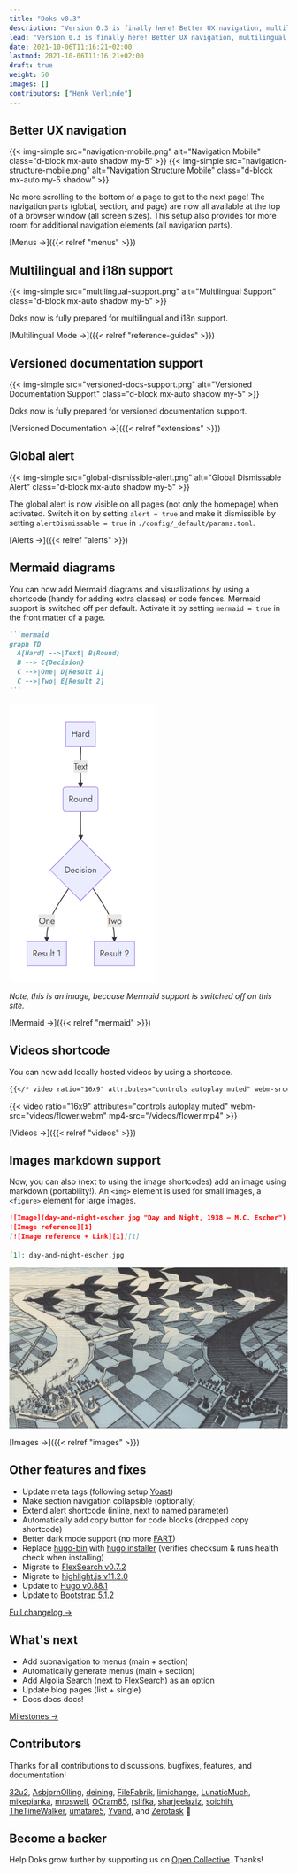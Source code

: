 ```yaml
---
title: "Doks v0.3"
description: "Version 0.3 is finally here! Better UX navigation, multilingual and i18n support, versioned documentation support, dismissible global alert, Mermaid diagrams and visualizations, and more!"
lead: "Version 0.3 is finally here! Better UX navigation, multilingual and i18n support, versioned documentation support, dismissible global alert, Mermaid diagrams and visualizations, and more!"
date: 2021-10-06T11:16:21+02:00
lastmod: 2021-10-06T11:16:21+02:00
draft: true
weight: 50
images: []
contributors: ["Henk Verlinde"]
---
```


## Better UX navigation

{{< img-simple src="navigation-mobile.png" alt="Navigation Mobile" class="d-block mx-auto shadow my-5" >}}
{{< img-simple src="navigation-structure-mobile.png" alt="Navigation Structure Mobile" class="d-block mx-auto my-5 shadow" >}}

No more scrolling to the bottom of a page  to get to the next page! The navigation parts (global, section, and page) are now all available at the top of a browser window (all screen sizes). This setup also provides for more room for additional navigation elements (all navigation parts).

[Menus →]({{< relref "menus" >}})

## Multilingual and i18n support

{{< img-simple src="multilingual-support.png" alt="Multilingual Support" class="d-block mx-auto shadow my-5" >}}

Doks now is fully prepared for multilingual and i18n support.

[Multilingual Mode →]({{< relref "reference-guides" >}})

## Versioned documentation support

{{< img-simple src="versioned-docs-support.png" alt="Versioned Documentation Support" class="d-block mx-auto shadow my-5" >}}

Doks now is fully prepared for versioned documentation support.

[Versioned Documentation →]({{< relref "extensions" >}})

## Global alert

{{< img-simple src="global-dismissible-alert.png" alt="Global Dismissable Alert" class="d-block mx-auto shadow my-5" >}}

The global alert is now visible on all pages (not only the homepage) when activated. Switch it on by setting `alert = true` and make it dismissible by setting `alertDismissable = true` in `./config/_default/params.toml`.

[Alerts →]({{< relref "alerts" >}})

## Mermaid diagrams

You can now add Mermaid diagrams and visualizations by using a shortcode (handy for adding extra classes) or code fences. Mermaid support is switched off per default. Activate it by setting `mermaid = true` in the front matter of a page.

````md
```mermaid
graph TD
  A[Hard] -->|Text| B(Round)
  B --> C{Decision}
  C -->|One| D[Result 1]
  C -->|Two| E[Result 2]
```
````

![Mermaid Code Fences](mermaid-code-fences.png)

_Note, this is an image, because Mermaid support is switched off on this site._

[Mermaid →]({{< relref "mermaid" >}})

## Videos shortcode

You can now add locally hosted videos by using a shortcode.

```md
{{</* video ratio="16x9" attributes="controls autoplay muted" webm-src="videos/flower.webm" mp4-src="videos/flower.mp4" */>}}
```

{{< video ratio="16x9" attributes="controls autoplay muted" webm-src="videos/flower.webm" mp4-src="/videos/flower.mp4" >}}

[Videos →]({{< relref "videos" >}})

## Images markdown support

Now, you can also (next to using the image shortcodes) add an image using markdown (portability!). An `<img>` element is used for small images, a `<figure>` element for large images.

```md
![Image](day-and-night-escher.jpg "Day and Night, 1938 — M.C. Escher")
![Image reference][1]
[![Image reference + Link][1]][1]

[1]: day-and-night-escher.jpg
```

![Image](day-and-night-escher.jpg "Day and Night, 1938 — M.C. Escher")

[Images →]({{< relref "images" >}})

## Other features and fixes

- Update meta tags (following setup [Yoast](https://developer.yoast.com/))
- Make section navigation collapsible (optionally)
- Extend alert shortcode (inline, next to named parameter)
- Automatically add copy button for code blocks (dropped copy shortcode)
- Better dark mode support (no more [FART](https://css-tricks.com/flash-of-inaccurate-color-theme-fart/))
- Replace [hugo-bin](https://github.com/fenneclab/hugo-bin) with [hugo installer](https://github.com/dominique-mueller/hugo-installer) (verifies checksum & runs health check when installing)
- Migrate to [FlexSearch v0.7.2](https://github.com/nextapps-de/flexsearch)
- Migrate to [highlight.js v11.2.0](https://github.com/highlightjs/highlight.js)
- Update to [Hugo v0.88.1](https://gohugo.io/news/0.88.1-relnotes/)
- Update to [Bootstrap 5.1.2](https://blog.getbootstrap.com/2021/10/05/bootstrap-5-1-2/)

[Full changelog →](https://github.com/h-enk/doks/blob/master/CHANGELOG.md)

## What's next

- Add subnavigation to menus (main + section)
- Automatically generate menus (main + section)
- Add Algolia Search (next to FlexSearch) as an option
- Update blog pages (list + single)
- Docs docs docs!

[Milestones →](https://github.com/h-enk/doks/milestones)

## Contributors

Thanks for all contributions to discussions, bugfixes, features, and documentation!

[32u2](https://github.com/32u2), [AsbjornOlling](https://github.com/AsbjornOlling), [deining](https://github.com/deining), [FileFabrik](https://github.com/FileFabrik), [limichange](https://github.com/limichange), [LunaticMuch](https://github.com/LunaticMuch), [mikepianka](https://github.com/mikepianka), [mroswell](https://github.com/mroswell), [OCram85](https://github.com/OCram85), [rslifka](https://github.com/rslifka), [sharjeelaziz](https://github.com/sharjeelaziz), [soichih](https://github.com/soichih), [TheTimeWalker](https://github.com/TheTimeWalker), [umatare5](https://github.com/umatare5), [Yvand](https://github.com/Yvand), and [Zerotask](https://github.com/Zerotask) 💪

## Become a backer

Help Doks grow further by supporting us on [Open Collective](https://opencollective.com/doks). Thanks!
